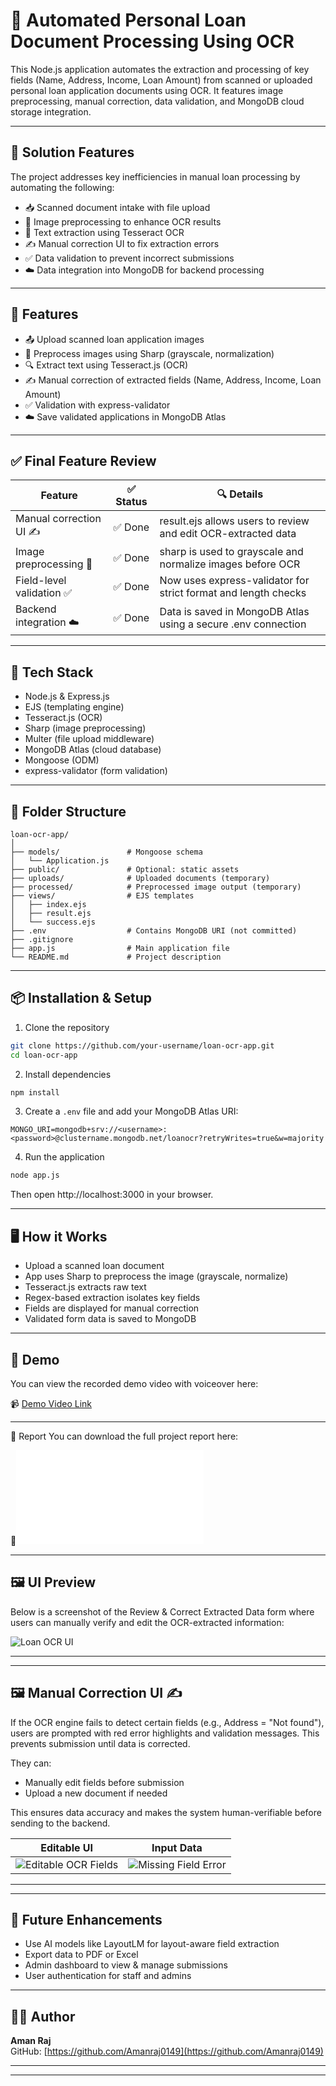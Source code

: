 # 📄 Automated Personal Loan Document Processing Using OCR

This Node.js application automates the extraction and processing of key fields (Name, Address, Income, Loan Amount) from scanned or uploaded personal loan application documents using OCR. It features image preprocessing, manual correction, data validation, and MongoDB cloud storage integration.

---

## 🧩 Solution Features

The project addresses key inefficiencies in manual loan processing by automating the following:

- 📥 Scanned document intake with file upload
- 🧼 Image preprocessing to enhance OCR results
- 🔎 Text extraction using Tesseract OCR
- ✍️ Manual correction UI to fix extraction errors
- ✅ Data validation to prevent incorrect submissions
- ☁️ Data integration into MongoDB for backend processing

---

## 🚀 Features

- 📤 Upload scanned loan application images
- 🧼 Preprocess images using Sharp (grayscale, normalization)
- 🔍 Extract text using Tesseract.js (OCR)
- ✍️ Manual correction of extracted fields (Name, Address, Income, Loan Amount)
- ✅ Validation with express-validator
- ☁️ Save validated applications in MongoDB Atlas

---

## ✅ Final Feature Review

| Feature                 | ✅ Status | 🔍 Details                                                                 |
|--------------------------|-----------|----------------------------------------------------------------------------|
| Manual correction UI ✍️  | ✅ Done   | result.ejs allows users to review and edit OCR-extracted data              |
| Image preprocessing 🧼   | ✅ Done   | sharp is used to grayscale and normalize images before OCR                 |
| Field-level validation ✅ | ✅ Done   | Now uses express-validator for strict format and length checks            |
| Backend integration ☁️   | ✅ Done   | Data is saved in MongoDB Atlas using a secure .env connection             |

---

## 🧰 Tech Stack

- Node.js & Express.js
- EJS (templating engine)
- Tesseract.js (OCR)
- Sharp (image preprocessing)
- Multer (file upload middleware)
- MongoDB Atlas (cloud database)
- Mongoose (ODM)
- express-validator (form validation)

---

## 📂 Folder Structure

```
loan-ocr-app/
│
├── models/               # Mongoose schema
│   └── Application.js
├── public/               # Optional: static assets
├── uploads/              # Uploaded documents (temporary)
├── processed/            # Preprocessed image output (temporary)
├── views/                # EJS templates
│   ├── index.ejs
│   ├── result.ejs
│   └── success.ejs
├── .env                  # Contains MongoDB URI (not committed)
├── .gitignore
├── app.js                # Main application file
└── README.md             # Project description
```

---

## 📦 Installation & Setup

1. Clone the repository

```bash
git clone https://github.com/your-username/loan-ocr-app.git
cd loan-ocr-app
```

2. Install dependencies

```bash
npm install
```

3. Create a `.env` file and add your MongoDB Atlas URI:

```env
MONGO_URI=mongodb+srv://<username>:<password>@clustername.mongodb.net/loanocr?retryWrites=true&w=majority
```

4. Run the application

```bash
node app.js
```

Then open http://localhost:3000 in your browser.

---

## 🖥️ How it Works

- Upload a scanned loan document
- App uses Sharp to preprocess the image (grayscale, normalize)
- Tesseract.js extracts raw text
- Regex-based extraction isolates key fields
- Fields are displayed for manual correction
- Validated form data is saved to MongoDB

---

## 🎥 Demo

You can view the recorded demo video with voiceover here:

📹 [Demo Video Link](https://drive.google.com/file/d/1QKSvfDcFrZZ2CcFgkQB4t7ZifZL-B8_a/view?usp=drive_link)

---

📄 Report
You can download the full project report here:

📘![Project_Report]( LoanOcrProject_Report_CT20244436390.pdf)


---

## 🖼️ UI Preview

Below is a screenshot of the Review & Correct Extracted Data form where users can manually verify and edit the OCR-extracted information:

![Loan OCR UI](ocr_form_ui_preview.png)


----


----
## 🖼️ Manual Correction UI ✍️

If the OCR engine fails to detect certain fields (e.g., Address = "Not found"), users are prompted with red error highlights and validation messages. This prevents submission until data is corrected.

They can:
- Manually edit fields before submission
- Upload a new document if needed

This ensures data accuracy and makes the system human-verifiable before sending to the backend.

| Editable UI | Input Data |
|-------------|------------------|
| ![Editable OCR Fields](ocr_field_editable_ui.png) | ![Missing Field Error](ocr_missing_field_error.png) |


----


----
## 📌 Future Enhancements

- Use AI models like LayoutLM for layout-aware field extraction
- Export data to PDF or Excel
- Admin dashboard to view & manage submissions
- User authentication for staff and admins

---

## 👨‍💻 Author

**Aman Raj**  
GitHub: [https://github.com/Amanraj0149](https://github.com/Amanraj0149)

---


---


